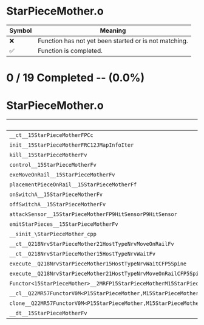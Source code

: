 # StarPieceMother.o
| Symbol | Meaning 
| ------------- | ------------- 
| :x: | Function has not yet been started or is not matching. 
| :white_check_mark: | Function is completed. 


# 0 / 19 Completed -- (0.0%)
# StarPieceMother.o
| Symbol | Decompiled? |
| ------------- | ------------- |
| `__ct__15StarPieceMotherFPCc` | :x: |
| `init__15StarPieceMotherFRC12JMapInfoIter` | :x: |
| `kill__15StarPieceMotherFv` | :x: |
| `control__15StarPieceMotherFv` | :x: |
| `exeMoveOnRail__15StarPieceMotherFv` | :x: |
| `placementPieceOnRail__15StarPieceMotherFf` | :x: |
| `onSwitchA__15StarPieceMotherFv` | :x: |
| `offSwitchA__15StarPieceMotherFv` | :x: |
| `attackSensor__15StarPieceMotherFP9HitSensorP9HitSensor` | :x: |
| `emitStarPieces__15StarPieceMotherFv` | :x: |
| `__sinit_\StarPieceMother_cpp` | :x: |
| `__ct__Q218NrvStarPieceMother21HostTypeNrvMoveOnRailFv` | :x: |
| `__ct__Q218NrvStarPieceMother15HostTypeNrvWaitFv` | :x: |
| `execute__Q218NrvStarPieceMother15HostTypeNrvWaitCFP5Spine` | :x: |
| `execute__Q218NrvStarPieceMother21HostTypeNrvMoveOnRailCFP5Spine` | :x: |
| `Functor<15StarPieceMother>__2MRFP15StarPieceMotherM15StarPieceMotherFPCvPv_v_Q22MR57FunctorV0M<P15StarPieceMother,M15StarPieceMotherFPCvPv_v>` | :x: |
| `__cl__Q22MR57FunctorV0M<P15StarPieceMother,M15StarPieceMotherFPCvPv_v>CFv` | :x: |
| `clone__Q22MR57FunctorV0M<P15StarPieceMother,M15StarPieceMotherFPCvPv_v>CFP7JKRHeap` | :x: |
| `__dt__15StarPieceMotherFv` | :x: |
